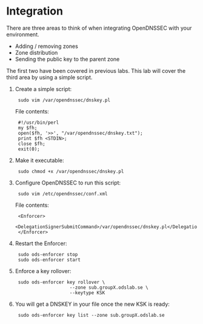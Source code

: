 # Integration

There are three areas to think of when integrating OpenDNSSEC with your environment.

- Adding / removing zones
- Zone distribution
- Sending the public key to the parent zone

The first two have been covered in previous labs. This lab will cover the third area by using a simple script.

1. Create a simple script:

        sudo vim /var/opendnssec/dnskey.pl

    File contents:

        #!/usr/bin/perl
        my $fh;
        open($fh, '>>', "/var/opendnssec/dnskey.txt");
        print $fh <STDIN>;
        close $fh;
        exit(0);

2. Make it executable:

        sudo chmod +x /var/opendnssec/dnskey.pl

3. Configure OpenDNSSEC to run this script:

        sudo vim /etc/opendnssec/conf.xml

    File contents:

        <Enforcer>
            <DelegationSignerSubmitCommand>/var/opendnssec/dnskey.pl</DelegationSignerSubmitCommand>
        </Enforcer>

4. Restart the Enforcer:

        sudo ods-enforcer stop
        sudo ods-enforcer start

5. Enforce a key rollover:

        sudo ods-enforcer key rollover \
                           --zone sub.groupX.odslab.se \
                           --keytype KSK

6. You will get a DNSKEY in your file once the new KSK is ready:

        sudo ods-enforcer key list --zone sub.groupX.odslab.se

